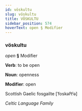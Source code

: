```yaml
---
id: vöskultu
slug: vöskultu
title: VÖSKULTU
sidebar_position: 574
hoverText: open § Modifier
---
```


### vöskultu

*open* **§** Modifier

**Verb**: to be open

**Noun**: openness

**Modifier**: open

Scottish Gaelic fosgailte [ˈfoskəlʲtʲə]

*Celtic Language Family*